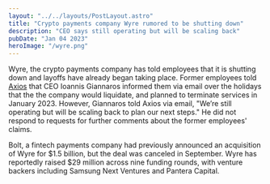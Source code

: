 ```yaml
---
layout: "../../layouts/PostLayout.astro"
title: "Crypto payments company Wyre rumored to be shutting down"
description: "CEO says still operating but will be scaling back"
pubDate: "Jan 04 2023"
heroImage: "/wyre.png"
---
```


Wyre, the crypto payments company has told employees that it is shutting down and layoffs have already began taking place.
Former employees told [Axios](https://www.axios.com/2023/01/03/wyre-shutdown-crypto-winter) that CEO Ioannis Giannaros informed them via email over the holidays that the the company would liquidate, and planned to terminate services in January 2023.
However, Giannaros told Axios via email, "We’re still operating but will be scaling back to plan our next steps." He did not respond to requests for further comments about the former employees' claims. 

Bolt, a fintech payments company had previously announced an acquisition of Wyre for $1.5 billion, but the deal was canceled in September.
Wyre has reportedly raised $29 million across nine funding rounds, with venture backers including Samsung Next Ventures and Pantera Capital.
